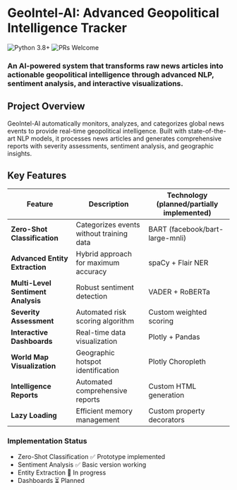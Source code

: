 # GeoIntel-AI: Advanced Geopolitical Intelligence Tracker
![Python 3.8+](https://img.shields.io/badge/python-3.8+-blue.svg)
![PRs Welcome](https://img.shields.io/badge/PRs-welcome-brightgreen.svg)

### An AI-powered system that transforms raw news articles into actionable geopolitical intelligence through advanced NLP, sentiment analysis, and interactive visualizations.
## Project Overview
GeoIntel-AI automatically monitors, analyzes, and categorizes global news events to provide real-time geopolitical intelligence. Built with state-of-the-art NLP models, it processes news articles and generates comprehensive reports with severity assessments, sentiment analysis, and geographic insights.
## Key Features
| **Feature**                         | **Description**                           | **Technology (planned/partially implemented)**|
|------------------------------------ |-------------------------------------------|---------------------------------------|
| **Zero-Shot Classification**        | Categorizes events without training data  | BART (facebook/bart-large-mnli)       |
| **Advanced Entity Extraction**      | Hybrid approach for maximum accuracy      | spaCy + Flair NER                     |
| **Multi-Level Sentiment Analysis**  | Robust sentiment detection                | VADER + RoBERTa                       |
| **Severity Assessment**             | Automated risk scoring algorithm          | Custom weighted scoring               |
| **Interactive Dashboards**          | Real-time data visualization              | Plotly + Pandas                       |
| **World Map Visualization**         | Geographic hotspot identification         | Plotly Choropleth                     |
| **Intelligence Reports**            | Automated comprehensive reports           | Custom HTML generation                |
| **Lazy Loading**                    | Efficient memory management               | Custom property decorators            |

### Implementation Status
- Zero-Shot Classification ✅ Prototype implemented
- Sentiment Analysis ✅ Basic version working
- Entity Extraction 🔄 In progress
- Dashboards ⏳ Planned
